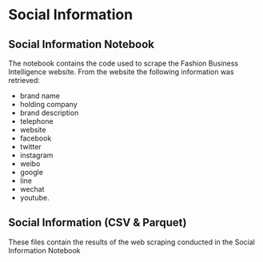 # Social Information

## Social Information Notebook

The notebook contains the code used to scrape the Fashion Business Intelligence website. From the website the following information was retrieved:

- brand name
- holding company
- brand description
- telephone
- website
- facebook
- twitter
- instagram
- weibo
- google
- line
- wechat
- youtube.

## Social Information (CSV & Parquet)

These files contain the results of the web scraping conducted in the Social Information Notebook
